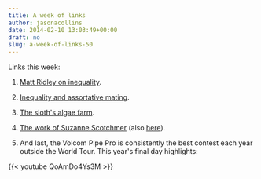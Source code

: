 ```yaml
---
title: A week of links
author: jasonacollins
date: 2014-02-10 13:03:49+00:00
draft: no
slug: a-week-of-links-50
---
```


Links this week:
	
  1. [Matt Ridley on inequality](http://www.rationaloptimist.com/blog/do-people-mind-more-about-inequality-than-poverty.aspx).

	
  2. [Inequality and assortative mating](http://www.bloomberg.com/news/2014-02-05/marrying-your-equal-boosts-inequality.html).

	
  3. [The sloth's algae farm](http://www.nytimes.com/2014/01/28/science/the-sloths-busy-inner-life.html?_r=0).

	
  4. [The work of Suzanne Scotchmer](http://www.digitopoly.org/2014/01/31/the-giants-shoulders-suzanne-scotchmer/) (also [here](http://www.enlightenmenteconomics.com/blog/index.php/2014/02/a-fine-innovation-economist/)).

	
  5. And last, the Volcom Pipe Pro is consistently the best contest each year outside the World Tour. This year's final day highlights:

{{< youtube QoAmDo4Ys3M >}}
